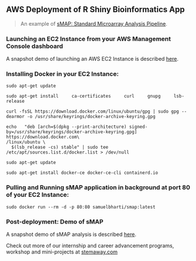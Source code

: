 ## AWS Deployment of R Shiny Bioinformatics App 
> An example of [sMAP: Standard Microarray Analysis Pipeline](https://github.com/BI-STEM-Away/sMAP).

### Launching an EC2 Instance from your AWS Management Console dashboard

A snapshot demo of launching an AWS EC2 Instance is described [here](AWS_EC2.pdf).

### Installing Docker in your EC2 Instance:

```Shell
sudo apt-get update

sudo apt-get install     ca-certificates     curl     gnupg     lsb-release

curl -fsSL https://download.docker.com/linux/ubuntu/gpg | sudo gpg --dearmor -o /usr/share/keyrings/docker-archive-keyring.gpg

echo   "deb [arch=$(dpkg --print-architecture) signed-by=/usr/share/keyrings/docker-archive-keyring.gpg] https://download.docker.com\
/linux/ubuntu \
  $(lsb_release -cs) stable" | sudo tee /etc/apt/sources.list.d/docker.list > /dev/null

sudo apt-get update

sudo apt-get install docker-ce docker-ce-cli containerd.io
```


### Pulling and Running sMAP application in background at port 80 of your EC2 Instance:

`sudo docker run --rm -d -p 80:80 samuelbharti/smap:latest`


### Post-deployment: Demo of sMAP

A snapshot demo of sMAP analysis is described [here](sMAP_demo.pdf).


Check out more of our internship and career advancement programs, workshop and mini-projects at [stemaway.com](https://stemaway.com/)
